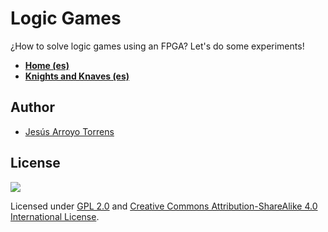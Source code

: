 # Logic Games

¿How to solve logic games using an FPGA? Let's do some experiments!

* **[Home (es)](https://github.com/Jesus89/logic-games/wiki)**
* **[Knights and Knaves (es)](https://github.com/Jesus89/logic-games/wiki/Caballeros-y-escuderos:-introducción)**

## Author

* [Jesús Arroyo Torrens](https://github.com/Jesus89)

## License

![](https://github.com/Jesus89/logic-games/raw/master/docs/attribution-share-alike-creative-commons-license.png)

Licensed under [GPL 2.0](http://opensource.org/licenses/GPL-2.0) and [Creative Commons Attribution-ShareAlike 4.0 International License](http://creativecommons.org/licenses/by-sa/4.0/).
